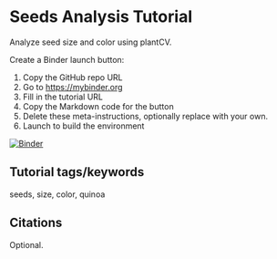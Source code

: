 # Seeds Analysis Tutorial

Analyze seed size and color using plantCV.

Create a Binder launch button:

1. Copy the GitHub repo URL
2. Go to https://mybinder.org
3. Fill in the tutorial URL
4. Copy the Markdown code for the button
5. Delete these meta-instructions, optionally replace with your own. 
6. Launch to build the environment

[![Binder](https://mybinder.org/badge_logo.svg)](https://mybinder.org/v2/gh/danforthcenter/plantcv-tutorial-seeds/HEAD?labpath=index.ipynb)

## Tutorial tags/keywords

seeds, size, color, quinoa

## Citations

Optional.
